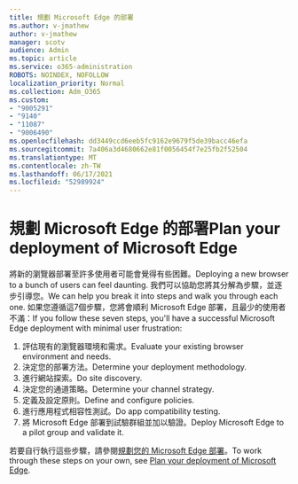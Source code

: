 ```yaml
---
title: 規劃 Microsoft Edge 的部署
ms.author: v-jmathew
author: v-jmathew
manager: scotv
audience: Admin
ms.topic: article
ms.service: o365-administration
ROBOTS: NOINDEX, NOFOLLOW
localization_priority: Normal
ms.collection: Adm_O365
ms.custom:
- "9005291"
- "9140"
- "11087"
- "9006490"
ms.openlocfilehash: dd3449ccd6eeb5fc9162e9679f5de39bacc46efa
ms.sourcegitcommit: 7a406a3d4680662e81f0056454f7e25fb2f52504
ms.translationtype: MT
ms.contentlocale: zh-TW
ms.lasthandoff: 06/17/2021
ms.locfileid: "52989924"
---
```

# <a name="plan-your-deployment-of-microsoft-edge"></a><span data-ttu-id="6c78b-102">規劃 Microsoft Edge 的部署</span><span class="sxs-lookup"><span data-stu-id="6c78b-102">Plan your deployment of Microsoft Edge</span></span>

<span data-ttu-id="6c78b-103">將新的瀏覽器部署至許多使用者可能會覺得有些困難。</span><span class="sxs-lookup"><span data-stu-id="6c78b-103">Deploying a new browser to a bunch of users can feel daunting.</span></span> <span data-ttu-id="6c78b-104">我們可以協助您將其分解為步驟，並逐步引導您。</span><span class="sxs-lookup"><span data-stu-id="6c78b-104">We can help you break it into steps and walk you through each one.</span></span> <span data-ttu-id="6c78b-105">如果您遵循這7個步驟，您將會順利 Microsoft Edge 部署，且最少的使用者不滿：</span><span class="sxs-lookup"><span data-stu-id="6c78b-105">If you follow these seven steps, you'll have a successful Microsoft Edge deployment with minimal user frustration:</span></span>

1. <span data-ttu-id="6c78b-106">評估現有的瀏覽器環境和需求。</span><span class="sxs-lookup"><span data-stu-id="6c78b-106">Evaluate your existing browser environment and needs.</span></span>
2. <span data-ttu-id="6c78b-107">決定您的部署方法。</span><span class="sxs-lookup"><span data-stu-id="6c78b-107">Determine your deployment methodology.</span></span>
3. <span data-ttu-id="6c78b-108">進行網站探索。</span><span class="sxs-lookup"><span data-stu-id="6c78b-108">Do site discovery.</span></span>
4. <span data-ttu-id="6c78b-109">決定您的通道策略。</span><span class="sxs-lookup"><span data-stu-id="6c78b-109">Determine your channel strategy.</span></span>
5. <span data-ttu-id="6c78b-110">定義及設定原則。</span><span class="sxs-lookup"><span data-stu-id="6c78b-110">Define and configure policies.</span></span>
6. <span data-ttu-id="6c78b-111">進行應用程式相容性測試。</span><span class="sxs-lookup"><span data-stu-id="6c78b-111">Do app compatibility testing.</span></span>
7. <span data-ttu-id="6c78b-112">將 Microsoft Edge 部署到試驗群組並加以驗證。</span><span class="sxs-lookup"><span data-stu-id="6c78b-112">Deploy Microsoft Edge to a pilot group and validate it.</span></span>

<span data-ttu-id="6c78b-113">若要自行執行這些步驟，請參閱[規劃您的 Microsoft Edge 部署](https://go.microsoft.com/fwlink/?linkid=2129990)。</span><span class="sxs-lookup"><span data-stu-id="6c78b-113">To work through these steps on your own, see [Plan your deployment of Microsoft Edge](https://go.microsoft.com/fwlink/?linkid=2129990).</span></span>
